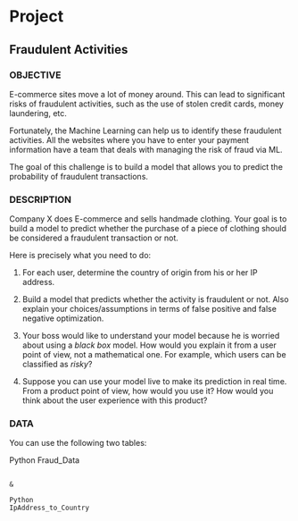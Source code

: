 # Project

## Fraudulent Activities

### OBJECTIVE

E-commerce sites move a lot of money around. This can lead to significant risks of fraudulent activities, such as the use of stolen credit cards, money laundering, etc.

Fortunately, the Machine Learning can help us to identify these fraudulent activities. All the websites where you have to enter your payment information have a team that deals with managing the risk of fraud via ML.

The goal of this challenge is to build a model that allows you to predict the probability of fraudulent transactions.

### DESCRIPTION

Company X does E-commerce and sells handmade clothing. Your goal is to build a model to predict whether the purchase of a piece of clothing should be considered a fraudulent transaction or not.

Here is precisely what you need to do:

1. For each user, determine the country of origin from his or her IP address.

2. Build a model that predicts whether the activity is fraudulent or not. Also explain your choices/assumptions in terms of false positive and false negative optimization.

3. Your boss would like to understand your model because he is worried about using a _black box_ model. How would you explain it from a user point of view, not a mathematical one. For example, which users can be classified as _risky_?

4. Suppose you can use your model live to make its prediction in real time. From a product point of view, how would you use it? How would you think about the user experience with this product?


### DATA

You can use the following two tables:

Python
Fraud_Data
```

&

Python
IpAddress_to_Country
```


